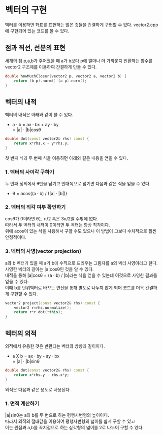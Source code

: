 # 벡터의 구현 
벡터를 이용하면 좌표를 표현하는 많은 것들을 간결하게 구현할 수 있다. 
vector2.cpp 에 구현되어 있는 코드를 볼 수 있다. 

## 점과 직선, 선분의 표현 
세개의 점 p,a,b가 주어졌을 때 a가 b보다 p에 얼마나 더 가까운지 반환하는 함수를 vector2 구조체를 이용하여 간결하게 만들 수 있다. 
```c++
double howMuchCloser(vector2 p, vector2 a, vector2 b) {
    return (b-p).norm()-(a-p).norm();
}
```

## 벡터의 내적
벡터의 내적은 아래와 같이 쓸 수 있다. 
- a · b = ax · bx + ay · by  
      = |a| · |b|cosθ 
```c++
double dot(const vector2& rhs) const {
    return x*rhs.x + y*rhs.y;
}
```

첫 번째 식과 두 번째 식을 이용하면 아래와 같은 내용을 얻을 수 있다. 

### 1. 벡터의 사이각 구하기 
두 번째 정의에서 θ만을 남기고 반대쪽으로 넘기면 다음과 같은 식을 얻을 수 있다. 
- θ = acos{(a · b) / (|a| · |b|)}

### 2. 벡터의 직각 여부 확인하기 
cosθ가 0이라면 θ는 π/2 혹은 3π/2일 수밖에 없다.  
따라서 두 벡터의 내적이 0이라면 두 벡터는 항상 직각이다.  
위에 acos이 있는 식을 사용해서 구할 수도 있으나 이 방법이 그보다 수치적으로 훨씬 안정적이다.  

### 3. 벡터의 사영(vector projection) 
a와 b 벡터가 있을 때 a가 b에 수직으로 드리우는 그림자를 a의 벡터 사영이라고 한다.  
사영한 벡터의 길이는 |a|cosθ인 것을 알 수 있다.  
내적을 통해 |a|cosθ = (a · b) / |b|라는 식을 얻을 수 있는데 이것으로 사영한 결과를 얻을 수 있다.  
이때 b를 단위벡터로 바꾸는 연산을 통해 별도로 나누지 않게 되어 코드를 더욱 간결하게 구현할 수 있다.  
```c++
vector2 project(const vector2& rhs) const {
    vector2 r=rhs.normalize();
    return r*r.dot(*this); 
}
```

## 벡터의 외적 
외적에서 유용한 것은 반환되는 벡터의 방향과 길이이다.  
- a X b = ax · by - ay · bx  
        = |a| · |b|sinθ
```c++
double dot(const vector2& rhs) const {
    return x*rhs.y - rhs.x*y;
}
``` 
외적은 다음과 같은 용도로 사용된다.  

### 1. 면적 계산하기 
|a|sinθ는 a와 b를 두 변으로 하는 평행사변형의 높이이다.  
따라서 외적의 절대값을 이용하여 평행사변형의 넓이를 쉽게 구할 수 있고  
이는 원점과 a,b를 꼭지점으로 하는 삼각형의 넓이를 2로 나누어 구할 수 있다.  


